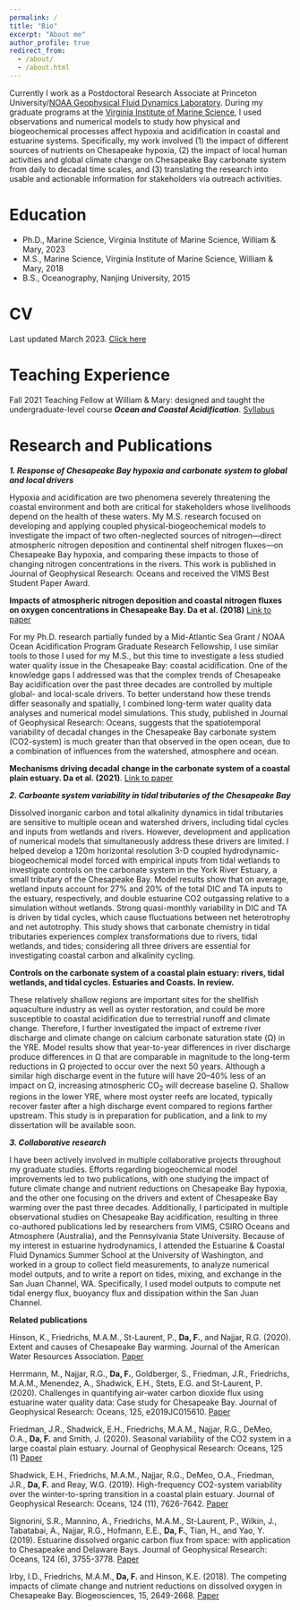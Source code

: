 ```yaml
---
permalink: /
title: "Bio"
excerpt: "About me"
author_profile: true
redirect_from: 
  - /about/
  - /about.html
---
```


Currently I work as a Postdoctoral Research Associate at Princeton University/[NOAA Geophysical Fluid Dynamics Laboratory](https://www.gfdl.noaa.gov). During my graduate programs at the [Virginia Institute of Marine Science](https://www.vims.edu), I used observations and numerical models to study how physical and biogeochemical processes affect hypoxia and acidification in coastal and estuarine systems. Specifically, my work involved (1) the impact of different sources of nutrients on Chesapeake hypoxia, (2) the impact of local human activities and global climate change on Chesapeake Bay carbonate system from daily to decadal time scales, and (3) translating the research into usable and actionable information for stakeholders via outreach activities. 


# Education
* Ph.D., Marine Science, Virginia Institute of Marine Science, William & Mary, 2023
* M.S., Marine Science, Virginia Institute of Marine Science, William & Mary, 2018
* B.S., Oceanography, Nanjing University, 2015


# CV
Last updated March 2023. [Click here](/files/FeiDa_Updated_CV_March2023.pdf)


# Teaching Experience
Fall 2021 Teaching Fellow at William & Mary: designed and taught the undergraduate-level course **_Ocean and Coastal Acidification_**. [Syllabus](/files/Fall2021_FeiDa_syllabus_end_of_semester.pdf)


# Research and Publications

**_1. Response of Chesapeake Bay hypoxia and carbonate system to global and local drivers_**
  
  Hypoxia and acidification are two phenomena severely threatening the coastal environment and both are critical for stakeholders whose livelihoods depend on the health of these waters. My M.S. research focused on developing and applying coupled physical-biogeochemical models to investigate the impact of two often-neglected sources of nitrogen—direct atmospheric nitrogen deposition and continental shelf nitrogen fluxes—on Chesapeake Bay hypoxia, and comparing these impacts to those of changing nitrogen concentrations in the rivers. This work is published in Journal of Geophysical Research: Oceans and received the VIMS Best Student Paper Award.

**Impacts of atmospheric nitrogen deposition and coastal nitrogen fluxes on oxygen concentrations in Chesapeake Bay. Da et al. (2018)**
[Link to paper](http://doi.org/10.1029/2018JC014009)

  For my Ph.D. research partially funded by a Mid-Atlantic Sea Grant / NOAA Ocean Acidification Program Graduate Research Fellowship, I use similar tools to those I used for my M.S., but this time to investigate a less studied water quality issue in the Chesapeake Bay: coastal acidification. One of the knowledge gaps I addressed was that the complex trends of Chesapeake Bay acidification over the past three decades are controlled by multiple global- and local-scale drivers. To better understand how these trends differ seasonally and spatially, I combined long-term water quality data analyses and numerical model simulations. This study, published in Journal of Geophysical Research: Oceans, suggests that the spatiotemporal variability of decadal changes in the Chesapeake Bay carbonate system (CO2-system) is much greater than that observed in the open ocean, due to a combination of influences from the watershed, atmosphere and ocean. 

**Mechanisms driving decadal change in the carbonate system of a coastal plain estuary. Da et al. (2021)**.
[Link to paper](https://doi.org/10.1029/2021JC017239) 

**_2. Carboante system variability in tidal tributaries of the Chesapeake Bay_**

  Dissolved inorganic carbon and total alkalinity dynamics in tidal tributaries are sensitive to multiple ocean and watershed drivers, including tidal cycles and inputs from wetlands and rivers. However, development and application of numerical models that simultaneously address these drivers are limited. I helped develop a 120m horizontal resolution 3-D coupled hydrodynamic-biogeochemical model forced with empirical inputs from tidal wetlands to investigate controls on the carbonate system in the York River Estuary, a small tributary of the Chesapeake Bay. Model results show that on average, wetland inputs account for 27% and 20% of the total DIC and TA inputs to the estuary, respectively, and double estuarine CO2 outgassing relative to a simulation without wetlands. Strong quasi-monthly variability in DIC and TA is driven by tidal cycles, which cause fluctuations between net heterotrophy and net autotrophy. This study shows that carbonate chemistry in tidal tributaries experiences complex transformations due to rivers, tidal wetlands, and tides; considering all three drivers are essential for investigating coastal carbon and alkalinity cycling.

**Controls on the carbonate system of a coastal plain estuary: rivers, tidal wetlands, and tidal cycles. Estuaries and Coasts. In review.**

  These relatively shallow regions are important sites for the shellfish aquaculture industry as well as oyster restoration, and could be more susceptible to coastal acidification due to terrestrial runoff and climate change. Therefore, I further investigated the impact of extreme river discharge and climate change on calcium carbonate saturation state (Ω) in the YRE. Model results show that year-to-year differences in river discharge produce differences in Ω that are comparable in magnitude to the long-term reductions in Ω projected to occur over the next 50 years. Although a similar high discharge event in the future will have 20–40% less of an impact on Ω, increasing atmospheric CO<sub>2</sub> will decrease baseline Ω. Shallow regions in the lower YRE, where most oyster reefs are located, typically recover faster after a high discharge event compared to regions farther upstream. This study is in preparation for publication, and a link to my dissertation will be available soon.

**_3. Collaborative research_**
 
  I have been actively involved in multiple collaborative projects throughout my graduate studies. Efforts regarding biogeochemical model improvements led to two publications, with one studying the impact of future climate change and nutrient reductions on Chesapeake Bay hypoxia, and the other one focusing on the drivers and extent of Chesapeake Bay warming over the past three decades. Additionally, I participated in multiple observational studies on Chesapeake Bay acidification, resulting in three co-authored publications led by researchers from VIMS, CSIRO Oceans and Atmosphere (Australia), and the Pennsylvania State University. Because of my interest in estuarine hydrodynamics, I attended the Estuarine & Coastal Fluid Dynamics Summer School at the University of Washington, and worked in a group to collect field measurements, to analyze numerical model outputs, and to write a report on tides, mixing, and exchange in the San Juan Channel, WA. Specifically, I used model outputs to compute net tidal energy flux, buoyancy flux and dissipation within the San Juan Channel.

**Related publications**

Hinson, K., Friedrichs, M.A.M., St-Laurent, P., **Da, F.**, and Najjar, R.G. (2020). Extent and causes of Chesapeake Bay warming. Journal of the American Water Resources Association. [Paper](https://doi.org/10.1111/1752-1688.12916) 

Herrmann, M., Najjar, R.G., **Da, F.**, Goldberger, S., Friedman, J.R., Friedrichs, M.A.M., Menendez, A., Shadwick, E.H., Stets, E.G. and St-Laurent, P. (2020). Challenges in quantifying air‐water carbon dioxide flux using estuarine water quality data: Case study for Chesapeake Bay. Journal of Geophysical Research: Oceans, 125, e2019JC015610. [Paper](https://doi.org/10.1029/2019JC015610) 

Friedman, J.R., Shadwick, E.H., Friedrichs, M.A.M., Najjar, R.G., DeMeo, O.A., **Da, F.** and Smith, J. (2020). Seasonal variability of the CO2 system in a large coastal plain estuary. Journal of Geophysical Research: Oceans, 125 (1) [Paper](https://doi.org/10.1029/2019JC015609)

Shadwick, E.H., Friedrichs, M.A.M., Najjar, R.G., DeMeo, O.A., Friedman, J.R., **Da, F.** and Reay, W.G. (2019). High-frequency CO2-system variability over the winter-to-spring transition in a coastal plain estuary. Journal of Geophysical Research: Oceans, 124 (11), 7626-7642. [Paper](https://doi.org/10.1029/2019JC015246)

Signorini, S.R., Mannino, A., Friedrichs, M.A.M., St-Laurent, P., Wilkin, J., Tabatabai, A., Najjar, R.G., Hofmann, E.E., **Da, F.**, Tian, H., and Yao, Y. (2019). Estuarine dissolved organic carbon flux from space: with application to Chesapeake and Delaware Bays. Journal of Geophysical Research: Oceans, 124 (6), 3755-3778. [Paper](https://doi.org/10.1029/2018JC014646)

Irby, I.D., Friedrichs, M.A.M., **Da, F.** and Hinson, K.E. (2018). The competing impacts of climate change and nutrient reductions on dissolved oxygen in Chesapeake Bay. Biogeosciences, 15, 2649-2668. [Paper](https://doi.org/10.5194/bg-15-2649-2018)